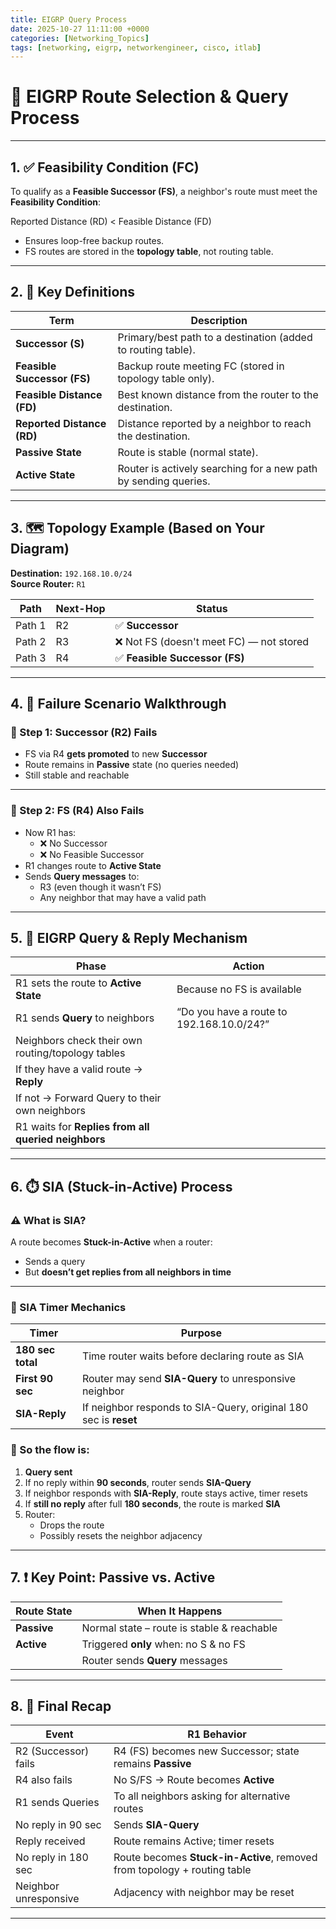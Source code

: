 ```yaml
---
title: EIGRP Query Process
date: 2025-10-27 11:11:00 +0000
categories: [Networking_Topics]
tags: [networking, eigrp, networkengineer, cisco, itlab]
---
```


# 🧠 EIGRP Route Selection & Query Process

---

## 1. ✅ Feasibility Condition (FC)

To qualify as a **Feasible Successor (FS)**, a neighbor's route must meet the **Feasibility Condition**:

Reported Distance (RD) < Feasible Distance (FD)


- Ensures loop-free backup routes.
- FS routes are stored in the **topology table**, not routing table.

---

## 2. 📘 Key Definitions

| Term            | Description                                                                 |
|------------------|-----------------------------------------------------------------------------|
| **Successor (S)**         | Primary/best path to a destination (added to routing table).             |
| **Feasible Successor (FS)** | Backup route meeting FC (stored in topology table only).                |
| **Feasible Distance (FD)**  | Best known distance from the router to the destination.                |
| **Reported Distance (RD)**  | Distance reported by a neighbor to reach the destination.              |
| **Passive State**          | Route is stable (normal state).                                     |
| **Active State**           | Router is actively searching for a new path by sending queries.     |

---

## 3. 🗺️ Topology Example (Based on Your Diagram)

**Destination:** `192.168.10.0/24`  
**Source Router:** `R1`

| Path   | Next-Hop | Status                          |
|--------|----------|----------------------------------|
| Path 1 | R2       | ✅ **Successor**                 |
| Path 2 | R3       | ❌ Not FS (doesn't meet FC) — not stored   |
| Path 3 | R4       | ✅ **Feasible Successor (FS)**   |

--- 

## 4. 🚨 Failure Scenario Walkthrough

### 🔹 Step 1: Successor (R2) Fails

- FS via R4 **gets promoted** to new **Successor**
- Route remains in **Passive** state (no queries needed)
- Still stable and reachable

---

### 🔹 Step 2: FS (R4) Also Fails

- Now R1 has:
  - ❌ No Successor
  - ❌ No Feasible Successor
- R1 changes route to **Active State**
- Sends **Query messages** to:
  - R3 (even though it wasn’t FS)
  - Any neighbor that may have a valid path

---

## 5. 🔄 EIGRP Query & Reply Mechanism

| Phase | Action |
|-------|--------|
| R1 sets the route to **Active State** | Because no FS is available |
| R1 sends **Query** to neighbors       | “Do you have a route to 192.168.10.0/24?” |
| Neighbors check their own routing/topology tables |
| If they have a valid route → **Reply** |
| If not → Forward Query to their own neighbors |
| R1 waits for **Replies from all queried neighbors** |

---

## 6. ⏱️ SIA (Stuck-in-Active) Process

### ⚠️ What is SIA?

A route becomes **Stuck-in-Active** when a router:
- Sends a query
- But **doesn’t get replies from all neighbors in time**

---

### 🧩 SIA Timer Mechanics

| Timer        | Purpose                                                             |
|--------------|---------------------------------------------------------------------|
| **180 sec total** | Time router waits before declaring route as SIA              |
| **First 90 sec**  | Router may send **SIA-Query** to unresponsive neighbor        |
| **SIA-Reply**     | If neighbor responds to SIA-Query, original 180 sec is **reset** |

### 🔁 So the flow is:

1. **Query sent**
2. If no reply within **90 seconds**, router sends **SIA-Query**
3. If neighbor responds with **SIA-Reply**, route stays active, timer resets
4. If **still no reply** after full **180 seconds**, the route is marked **SIA**
5. Router:
   - Drops the route
   - Possibly resets the neighbor adjacency

---

## 7. ❗ Key Point: Passive vs. Active

| Route State | When It Happens                               |
|-------------|-----------------------------------------------|
| **Passive** | Normal state – route is stable & reachable    |
| **Active**  | Triggered **only** when: no S & no FS         |
|             | Router sends **Query** messages               |

---

## 8. 🧠 Final Recap

| Event                     | R1 Behavior                                                        |
|---------------------------|---------------------------------------------------------------------|
| R2 (Successor) fails      | R4 (FS) becomes new Successor; state remains **Passive**            |
| R4 also fails             | No S/FS → Route becomes **Active**                                  |
| R1 sends Queries          | To all neighbors asking for alternative routes                      |
| No reply in 90 sec        | Sends **SIA-Query**                                                 |
| Reply received            | Route remains Active; timer resets                                  |
| No reply in 180 sec       | Route becomes **Stuck-in-Active**, removed from topology + routing table |
| Neighbor unresponsive     | Adjacency with neighbor may be reset                                |

---
